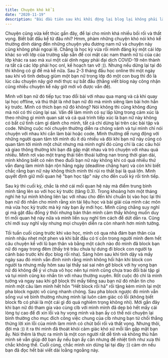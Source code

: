 ```yaml
---
title: Chuyện khó kể 1
date: "2020-11-19"
description: "Bài đầu tiên sau khi khởi động lại blog lại không phải là một bài về kỹ thuật mà là những câu chuyện nhảm nhí về chuyện đời của mình nếu bạn quan tâm đến mình thì click vô đọc thôi nào :)"
---
```


Chuyện cũng vừa kết thúc gần đây, để lại cho mình khá nhiều bối rối và thất vọng. Biết bắt đầu kể từ đâu nhỉ? Hmm, phàm những chuyện khó nói khó kể thường dính dáng đến những chuyện yêu đương nam nữ và chuyện này cũng không phải ngoại lệ. Chẳng là học kỳ vừa rồi mình đăng ký một cái lớp khác so với lớp của trường sắp sẵn để coi mặt các nam thanh nữ tú của các lớp khác ra sao mà xui một cái dính ngay phải đại dịch COVID-19 nên thành ra tất cả các lớp phải học onl, kế hoạch tan vỡ :)). Nhưng nếu dừng lại tại đó thì không có gì để mà kể nữa. Sau 2-3 tháng đầu học online thì một ngày sau khi vô tình debug giùm một bạn nữ trong lớp đó một con bug thì đó là lúc câu chuyện nãy giờ mới thực sự bắt đầu (thằng viết blog này công nhận cũng nhiều chuyện kể nãy giờ mới vô được vấn đề).

Mình với bạn nữ đó tiếp tục trao đổi bài với nhau qua mạng và cả khi quay lại học offline, và thú thật là nhớ bạn nữ đó mà mình siêng làm bài hơn hẳn kỳ trước. Mình có thích bạn nữ đó không? Nói không thì cũng không đúng mà nói có thì cũng lại sai. Vấn đề làm mình có sự lấp lửng trong cảm xúc là theo những gì mình quan sát và cả quá trình tiếp xúc là bạn nữ này không có bất cứ tình cảm gì dành cho mình, tất cả chỉ dừng lại trên các bài tập và code. Những cuộc nói chuyện thường diễn ra chóng vánh và tụi mình chỉ nói chuyện với nhau khi cần làm bài hoặc code. Mình thường dễ rung động với những người quan tâm tới mình dù ít dù nhiều và đôi khi bạn nữ này cũng có quan tâm tới mình một chút nhưng mà mình nghĩ đó cũng chỉ là các câu hỏi xã giao thông thường khi bạn đã gặp mặt nhau và trò chuyện với nhau quá nhiều. Mình rơi vào một trạng thái tiến thoái lưỡng nan trong thời gian dài, mình không biết có nên theo đuổi bạn nữ này không khi có quá nhiều thứ vẫn đang làm mình bận rộn hằng ngày (deadline chẳng hạn) và còn khi biết chắc rằng bạn nữ này không thích mình thì rủi ro thất bại là quá lớn. Mình quyết định giữ mối quan hệ "bạn học tập" này cho đến cuối kỳ rồi tính tiếp.

Sau kỳ thi cuối kỳ, chắc là nhờ cái mối quan hệ này mà điểm trung bình mình tăng lên so với học kỳ trước (tăng 0.3). Trong khoảng hơn một tháng nghỉ hè tụi mình không liên lạc với nhau cho đến khi chuẩn bị vào học lại thì bạn nữ đó nhắn cho mình rằng xin tài liệu học và bài giải của mình các môn mà vừa học kỳ trước mà kỳ này bạn ấy mới học. Mình cũng chẳng suy nghĩ gì mà gật đầu đồng ý thôi nhưng bản thân mình cảm thấy không muốn duy trì mối quan hệ này nữa và mình liền suy nghĩ tìm cách để dứt dần ra. Cũng chỉ mới suy nghĩ vậy nhưng mọi chuyện diễn ra còn nhanh hơn mình tưởng.

Tối tuần cuối cùng trước khi vào học, mình có qua nhà đám bạn thân của mình nhậu nhẹt một phen và khi bắt đầu có tí cồn trong người mình đem hết câu chuyện kể với lũ bạn thân và bằng một cách nào đó mình đã block bạn nữ đó ngay trong đêm (thấy trẻ trâu chưa tự dưng đi block con người ta cảnh báo trước khi đọc blog rồi nha). Sáng hôm sau khi tỉnh dậy và mấy ngày sau đó mình vẫn đinh ninh rằng mình không hối hận khi block con người ta nhưng mấy hôm sau lại thấy sai sai nên gỡ block với hy vọng bạn nữ đó không để ý vì chưa vô học nên tụi mình cũng chưa trao đổi bài tập gì và tụi mình cũng ko nhắn tin với nhau thường xuyên. Rốt cuộc đó chỉ là mình tưởng và ngay sau khi gỡ block thì mấy tiếng sau bạn nữ đó nhắn tin cho mình một câu làm mình hết hồn "Hết block rồi hả" rồi tặng kèm mình lại một pha block ngược vô cùng nhanh chóng. Sau pha block ngược đó mình vẫn sống vui vẻ bình thường nhưng mình lại luôn cảm giác có lỗi (không biết block fb có phải là một cái gì đó quá nghiêm trọng không nhỉ). Mới gần đây khi bạn nữ đó tham gia vào cùng clb với mình mình đã dẹp bỏ hết mấy cái lòng tự cao để đi xin lỗi và hy vọng mình và bạn ấy có thể nói chuyện lại bình thường cho mục đích công việc chung của clb nhưng bạn từ chối thẳng thừng lời xin lỗi của mình làm mình có chút bối rối và thất vọng. Nhưng thôi, đời mà :)) ít ra thì mình đã thoát khỏi cảm giác khó xử mỗi lần gặp mặt bạn ấy. Nói thêm là thực ra mình là một con người rất dễ tính và không thù hằn mình sẽ vẫn giúp đỡ bạn ấy nếu bạn ấy cần nhưng để nhiệt tình như xưa thì chắc không thể. Cuối cùng, chắc mình xin dừng lại tại đây :)) cảm ơn nếu bạn đã đọc hết bài viết dài loằng ngoằng này.
